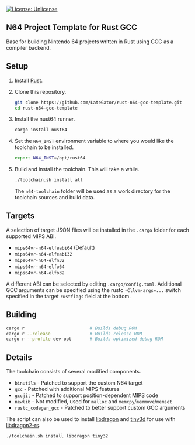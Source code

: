 [![License: Unlicense](https://img.shields.io/badge/License-Unlicense-blue?style=flat-square)](Unlicense)

## N64 Project Template for Rust GCC

Base for building Nintendo 64 projects written in Rust using GCC as a compiler
backend.

## Setup

1. Install [Rust](https://www.rust-lang.org/tools/install).

1. Clone this repository.
   ```sh
   git clone https://github.com/LateGator/rust-n64-gcc-template.git
   cd rust-n64-gcc-template
   ```

1. Install the nust64 runner.
   ```sh
   cargo install nust64
   ```

1. Set the `N64_INST` environment variable to where you would like the
   toolchain to be installed.
   ```sh
   export N64_INST=/opt/rust64
   ```

1. Build and install the toolchain. This will take a while.
   ```sh
   ./toolchain.sh install all
   ```
   The `n64-toolchain` folder will be used as a work directory for the
   toolchain sources and build data.

## Targets

A selection of target JSON files will be installed in the `.cargo` folder for
each supported MIPS ABI.

- `mips64vr-n64-elfeabi64` (Default)
- `mips64vr-n64-elfeabi32`
- `mips64vr-n64-elfn32`
- `mips64vr-n64-elfo64`
- `mips64vr-n64-elfo32`

A different ABI can be selected by editing `.cargo/config.toml`. Additional GCC
arguments can be specified using the rustc `-Cllvm-args=...` switch specified
in the target `rustflags` field at the bottom.

## Building

```sh
cargo r                         # Builds debug ROM
cargo r --release               # Builds release ROM
cargo r --profile dev-opt       # Builds optimized debug ROM
```

## Details

The toolchain consists of several modified components.

- `binutils` - Patched to support the custom N64 target
- `gcc` - Patched with additional MIPS features
- `gccjit` - Patched to support position-dependent MIPS code
- `newlib` - Not modified, used for `malloc` and `memcpy`/`memmove`/`memset`
- `rustc_codegen_gcc` - Patched to better support custom GCC arguments

The script can also be used to install
[libdragon](https://github.com/DragonMinded/libdragon) and
[tiny3d](https://github.com/HailToDodongo/tiny3d) for use with
[libdragon2-rs](https://github.com/LateGator/libdragon2-rs).

```sh
./toolchain.sh install libdragon tiny32
```
